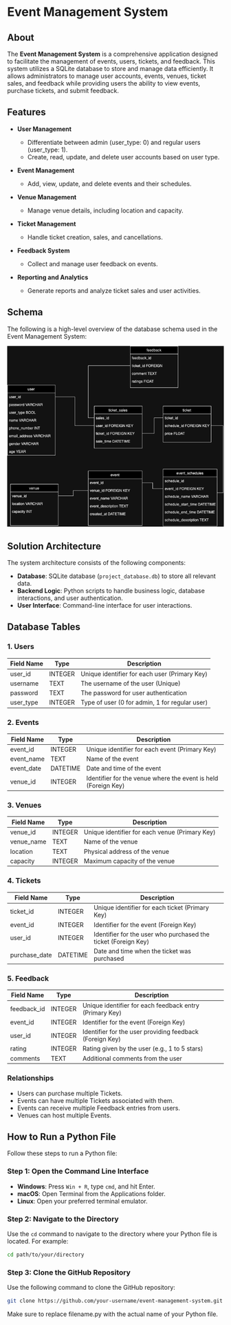 # Event Management System

## About

The **Event Management System** is a comprehensive application designed to facilitate the management of events, users, tickets, and feedback. This system utilizes a SQLite database to store and manage data efficiently. It allows administrators to manage user accounts, events, venues, ticket sales, and feedback while providing users the ability to view events, purchase tickets, and submit feedback.

## Features

- **User Management**
  - Differentiate between admin (user_type: 0) and regular users (user_type: 1).
  - Create, read, update, and delete user accounts based on user type.

- **Event Management**
  - Add, view, update, and delete events and their schedules.

- **Venue Management**
  - Manage venue details, including location and capacity.

- **Ticket Management**
  - Handle ticket creation, sales, and cancellations.

- **Feedback System**
  - Collect and manage user feedback on events.

- **Reporting and Analytics**
  - Generate reports and analyze ticket sales and user activities.

## Schema

The following is a high-level overview of the database schema used in the Event Management System:

![Database Schema](schema.drawio.png)

## Solution Architecture

The system architecture consists of the following components:

- **Database**: SQLite database (`project_database.db`) to store all relevant data.
- **Backend Logic**: Python scripts to handle business logic, database interactions, and user authentication.
- **User Interface**: Command-line interface for user interactions.

## Database Tables

### 1. Users

| Field Name   | Type    | Description                                  |
|--------------|---------|----------------------------------------------|
| user_id      | INTEGER | Unique identifier for each user (Primary Key) |
| username     | TEXT    | The username of the user (Unique)           |
| password     | TEXT    | The password for user authentication         |
| user_type    | INTEGER | Type of user (0 for admin, 1 for regular user) |

### 2. Events

| Field Name   | Type    | Description                                  |
|--------------|---------|----------------------------------------------|
| event_id     | INTEGER | Unique identifier for each event (Primary Key) |
| event_name   | TEXT    | Name of the event                           |
| event_date   | DATETIME| Date and time of the event                  |
| venue_id     | INTEGER | Identifier for the venue where the event is held (Foreign Key) |

### 3. Venues

| Field Name   | Type    | Description                                  |
|--------------|---------|----------------------------------------------|
| venue_id     | INTEGER | Unique identifier for each venue (Primary Key) |
| venue_name   | TEXT    | Name of the venue                           |
| location     | TEXT    | Physical address of the venue                |
| capacity      | INTEGER | Maximum capacity of the venue                |

### 4. Tickets

| Field Name   | Type    | Description                                  |
|--------------|---------|----------------------------------------------|
| ticket_id    | INTEGER | Unique identifier for each ticket (Primary Key) |
| event_id     | INTEGER | Identifier for the event (Foreign Key)      |
| user_id      | INTEGER | Identifier for the user who purchased the ticket (Foreign Key) |
| purchase_date | DATETIME| Date and time when the ticket was purchased |

### 5. Feedback

| Field Name   | Type    | Description                                  |
|--------------|---------|----------------------------------------------|
| feedback_id  | INTEGER | Unique identifier for each feedback entry (Primary Key) |
| event_id     | INTEGER | Identifier for the event (Foreign Key)      |
| user_id      | INTEGER | Identifier for the user providing feedback (Foreign Key) |
| rating       | INTEGER | Rating given by the user (e.g., 1 to 5 stars) |
| comments     | TEXT    | Additional comments from the user            |

### Relationships

- Users can purchase multiple Tickets.
- Events can have multiple Tickets associated with them.
- Events can receive multiple Feedback entries from users.
- Venues can host multiple Events.

## How to Run a Python File

Follow these steps to run a Python file:

### Step 1: Open the Command Line Interface

- **Windows**: Press `Win + R`, type `cmd`, and hit Enter.
- **macOS**: Open Terminal from the Applications folder.
- **Linux**: Open your preferred terminal emulator.

### Step 2: Navigate to the Directory

Use the `cd` command to navigate to the directory where your Python file is located. For example:

```bash
cd path/to/your/directory
```

### Step 3: Clone the GitHub Repository

Use the following command to clone the GitHub repository:

```bash
git clone https://github.com/your-username/event-management-system.git
```

Make sure to replace filename.py with the actual name of your Python file.

